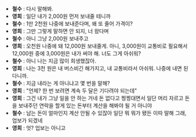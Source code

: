 - **철수** : 다시 말해봐.
- **영희** : 일단 내가 2,000원 먼저 보내줄 테니까
- **철수** : 1만 2천원 나중에 보내준다며, 왜 또 줄어 가격이?
- **영희** : 그만 그렇게 말하면 안 되지, 너 왔다며
- **철수** : 아니 그냥 2,000원 보내주고
- **영희** : 오천원 나중에 돼 12,000원 보내줄게. 아니, 3,000원이 교통비로 필요해서 12,000원 중에 3,000원은 내가 써야 해. 너도 그게 아쉬워?
- **철수** : 아니 나는 지금 많이 희생했잖아.
- **영희** : 나는 3천 원은 내 버스비긴 해가지고, 내 교통비라서 아쉬워. 나중에 내면 된다니까.
- **철수** : 지금 내라는 게 아니냐고 몇 번을 말해?
- **영희** : "언제? 한 번 보려면 계속 두 달은 기다려야 되는데"
- **영희** : 그건 내가 그냥 일을 안 하는 거네 돈 없다고 찡찡대면서 일단 머리 자르고 돈을 보내주던 연락을 할게 있는 돈부터 계산을 해봐야 될 거 아니야
- **철수** : 남는 돈이 얼마인지 계산 안될 수 있잖아 일단 뭐 뭐가 됐든 이따 말해 그래, 업보가 되겠네
- **영희** : 엇? 업보는 아니고
